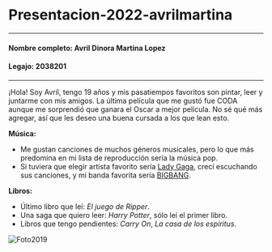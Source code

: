 # Presentacion-2022-avrilmartina
___
#### Nombre completo: Avril Dinora Martina Lopez
#### Legajo: 2038201
___
¡Hola! Soy Avril, tengo 19 años y mis pasatiempos favoritos son pintar, leer y juntarme con mis amigos. La última película que me gustó fue CODA aunque me sorprendió que ganara el Oscar a mejor película. No sé qué más agregar, así que les deseo una buena cursada a los que lean esto.

**Música:** 
- Me gustan canciones de muchos géneros musicales, pero lo que más predomina en mi lista de reproducción sería la música pop. 
- Si tuviera que elegir artista favorito sería [Lady Gaga](https://es.wikipedia.org/wiki/Lady_Gaga), crecí escuchando sus canciones, y mi banda favorita sería [BIGBANG](https://es.wikipedia.org/wiki/Big_Bang_(grupo_musical)).

**Libros:**
- Último libro que leí: *El juego de Ripper*.
- Una saga que quiero leer: *Harry Potter*, sólo leí el primer libro.
- Libros que tengo pendientes: *Carry On*, *La casa de los espíritus*.

![Foto2019](https://user-images.githubusercontent.com/102632487/161866859-a4c29b82-f53e-4a71-af0f-0768a77623ff.jpeg)
